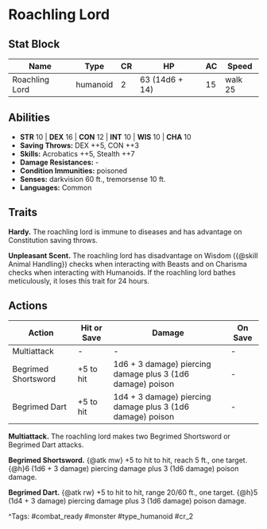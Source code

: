 # Roachling Lord

## Stat Block

| Name | Type | CR | HP | AC | Speed |
|------|------|----|----|----|-------|
| Roachling Lord | humanoid | 2 | 63 (14d6 + 14) | 15 | walk 25 |

## Abilities

- **STR** 10 | **DEX** 16 | **CON** 12 | **INT** 10 | **WIS** 10 | **CHA** 10
- **Saving Throws:** DEX ++5, CON ++3  
- **Skills:** Acrobatics ++5, Stealth ++7  
- **Damage Resistances:** -  
- **Condition Immunities:** poisoned  
- **Senses:** darkvision 60 ft., tremorsense 10 ft.  
- **Languages:** Common

## Traits

**Hardy.** The roachling lord is immune to diseases and has advantage on Constitution saving throws.

**Unpleasant Scent.** The roachling lord has disadvantage on Wisdom ({@skill Animal Handling}) checks when interacting with Beasts and on Charisma checks when interacting with Humanoids. If the roachling lord bathes meticulously, it loses this trait for 24 hours.


## Actions

| Action | Hit or Save | Damage | On Save |
|--------|--------------|--------|----------|
| Multiattack | - | - | - |
| Begrimed Shortsword | +5 to hit | 1d6 + 3 damage) piercing damage plus 3 (1d6 damage) poison | - |
| Begrimed Dart | +5 to hit | 1d4 + 3 damage) piercing damage plus 3 (1d6 damage) poison | - |

**Multiattack.** The roachling lord makes two Begrimed Shortsword or Begrimed Dart attacks.

**Begrimed Shortsword.** {@atk mw} +5 to hit to hit, reach 5 ft., one target. {@h}6 (1d6 + 3 damage) piercing damage plus 3 (1d6 damage) poison damage.

**Begrimed Dart.** {@atk rw} +5 to hit to hit, range 20/60 ft., one target. {@h}5 (1d4 + 3 damage) piercing damage plus 3 (1d6 damage) poison damage.


^Tags: #combat_ready #monster #type_humanoid #cr_2